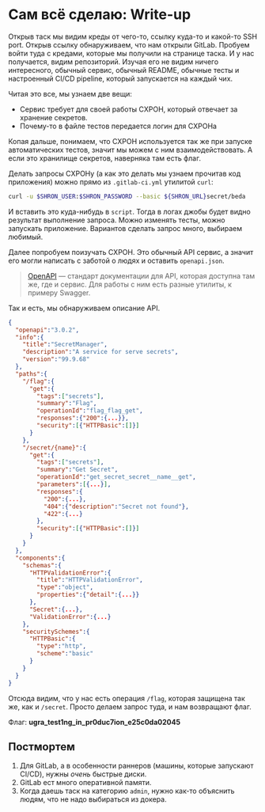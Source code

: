 # Сам всё сделаю: Write-up

Открыв таск мы видим креды от чего-то, ссылку куда-то и какой-то SSH port.
Открыв ссылку обнаруживаем, что нам открыли GitLab. Пробуем войти туда с
кредами, которые мы получили на странице таска. И у нас получается, видим
репозиторий. Изучая его не видим ничего интересного, обычный сервис, обычный
README, обычные тесты и настроенный CI/CD pipeline, который запускается на
каждый чих.

Читая это все, мы узнаем две вещи:
- Сервис требует для своей работы СХРОН, который отвечает за хранение секретов.
- Почему-то в файле тестов передается логин для СХРОНа

Копая дальше, понимаем, что СХРОН используется так же при запуске автоматических
тестов, значит мы можем с ним взаимодействовать. А если это хранилище секретов,
наверняка там есть флаг.

Делать запросы СХРОНу (а как это делать мы узнаем прочитав код приложения) можно
прямо из `.gitlab-ci.yml` утилитой `curl`:

```sh
curl -u $SHRON_USER:$SHRON_PASSWORD --basic ${SHRON_URL}secret/beda
```

И вставить это куда-нибудь в `script`. Тогда в логах джобы будет видно результат
выполнение запроса. Можно изменять тесты, можно запускать приложение. Вариантов
сделать запрос много, выбираем любимый.

Далее попробуем поизучать СХРОН. Это обычный API сервис, а значит его могли
написать с заботой о людях и оставить `openapi.json`.

> [OpenAPI](https://www.openapis.org) — стандарт документации для API, которая
> доступна там же, где и сервис. Для работы с ним есть разные утилиты, к примеру
> Swagger.

Так и есть, мы обнаруживаем описание API.
```json
{
  "openapi":"3.0.2",
  "info":{
    "title":"SecretManager",
    "description":"A service for serve secrets",
    "version":"99.9.68"
  },
  "paths":{
    "/flag":{
      "get":{
        "tags":["secrets"],
        "summary":"Flag",
        "operationId":"flag_flag_get",
        "responses":{"200":{...}},
        "security":[{"HTTPBasic":[]}]
      }
    },
    "/secret/{name}":{
      "get":{
        "tags":["secrets"],
        "summary":"Get Secret",
        "operationId":"get_secret_secret__name__get",
        "parameters":[{...}],
        "responses":{
          "200":{...},
          "404":{"description":"Secret not found"},
          "422":{...}
        },
        "security":[{"HTTPBasic":[]}]
      }
    }
  },
  "components":{
    "schemas":{
      "HTTPValidationError":{
        "title":"HTTPValidationError",
        "type":"object",
        "properties":{"detail":{...}}
      },
      "Secret":{...},
      "ValidationError":{...}
    },
    "securitySchemes":{
      "HTTPBasic":{
        "type":"http",
        "scheme":"basic"
      }
    }
  }
}
```

Отсюда видим, что у нас есть операция `/flag`, которая защищена так же, как и
`/secret`. Просто делаем запрос туда, и нам возвращают флаг.

Флаг: **ugra_test1ng_in_pr0duc7ion_e25c0da02045**

## Постмортем

1. Для GitLab, а в особенности раннеров (машины, которые запускают CI/CD), нужны
   *очень* быстрые диски.
2. GitLab ест много оперативной памяти.
3. Когда даешь таск на категорию `admin`, нужно как-то объяснить людям, что не надо
   выбираться из докера.
